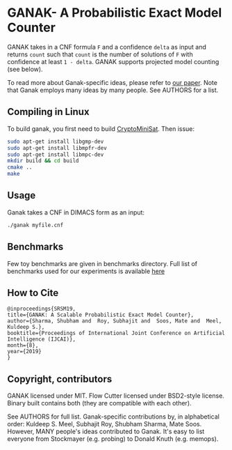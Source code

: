 # GANAK- A Probabilistic Exact Model Counter
GANAK  takes in a CNF formula `F` and a confidence `delta` as input and returns `count` such that `count` is the number of solutions of `F` with confidence at least `1 - delta`. GANAK supports projected model counting (see below).

To read more about Ganak-specific ideas, please refer to [our paper](https://www.comp.nus.edu.sg/~meel/Papers/ijcai19srsm.pdf). Note that Ganak employs many ideas by many people. See AUTHORS for a list.

## Compiling in Linux

To build ganak, you first need to build [CryptoMiniSat](github.com/msoos/cryptominisat). Then issue:

```bash
sudo apt-get install libgmp-dev
sudo apt-get install libmpfr-dev
sudo apt-get install libmpc-dev
mkdir build && cd build
cmake ..
make
```

## Usage
Ganak takes a CNF in DIMACS form as an input:

```bash
./ganak myfile.cnf
```

## Benchmarks
Few toy benchmarks are given in benchmarks directory. Full list of benchmarks used for our experiments is available [here](https://drive.google.com/file/d/15dUJI55drFH_0-4-qWjoF_YR0amb3xnK/view?usp=sharing)


## How to Cite
```
@inproceedings{SRSM19,
title={GANAK: A Scalable Probabilistic Exact Model Counter},
author={Sharma, Shubham and  Roy, Subhajit and  Soos, Mate and  Meel, Kuldeep S.},
booktitle={Proceedings of International Joint Conference on Artificial Intelligence (IJCAI)},
month={8},
year={2019}
}
```

## Copyright, contributors
GANAK licensed under MIT. Flow Cutter licensed under BSD2-style license. Binary built contains both (they are compatible with each other).

See AUTHORS for full list. Ganak-specific contributions by, in alphabetical order: Kuldeep S. Meel, Subhajit Roy, Shubham Sharma, Mate Soos. However, MANY people's ideas contributed to Ganak. It's easy to list everyone from Stockmayer (e.g. probing) to Donald Knuth (e.g. memops).
